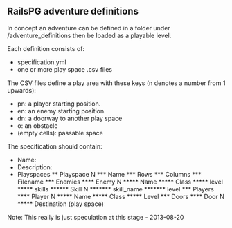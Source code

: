 RailsPG adventure definitions
-----------------------------

In concept an adventure can be defined in a folder under /adventure_definitions
then be loaded as a playable level. 

Each definition consists of:

* specification.yml
* one or more play space .csv files

The CSV files define a play area with these keys (n denotes a number from 1 upwards):

* pn: a player starting position.
* en: an enemy starting position.
* dn: a doorway to another play space
* o: an obstacle
* (empty cells): passable space

The specification should contain:

* Name:
* Description:
* Playspaces
** Playspace N
*** Name
*** Rows
*** Columns
*** Filename
*** Enemies
**** Enemy N
***** Name
***** Class
***** level
***** skills
****** Skill N
******* skill_name
******* level
*** Players
**** Player N
***** Name
***** Class
***** Level
*** Doors
**** Door N
***** Destination (play space)

Note: This really is just speculation at this stage - 2013-08-20
